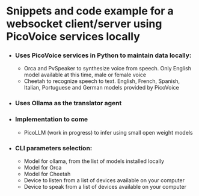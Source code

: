 # Snippets and code example for a websocket client/server using PicoVoice services locally

- ### Uses PicoVoice services in Python to maintain data locally:
  - Orca and PvSpeaker to synthesize voice from speech. Only English model available at this time, male or female voice
  - Cheetah to recognize speech to text. English, French, Spanish, Italian, Portuguese and German models provided by PicoVoice
- ### Uses Ollama as the translator agent

- ### Implementation to come
  - PicoLLM (work in progress) to infer using small open weight models

- ### CLI parameters selection:
  - Model for ollama, from the list of models installed locally
  - Model for Orca
  - Model for Cheetah
  - Device to listen from a list of devices available on your computer
  - Device to speak from a list of devices available on your computer
